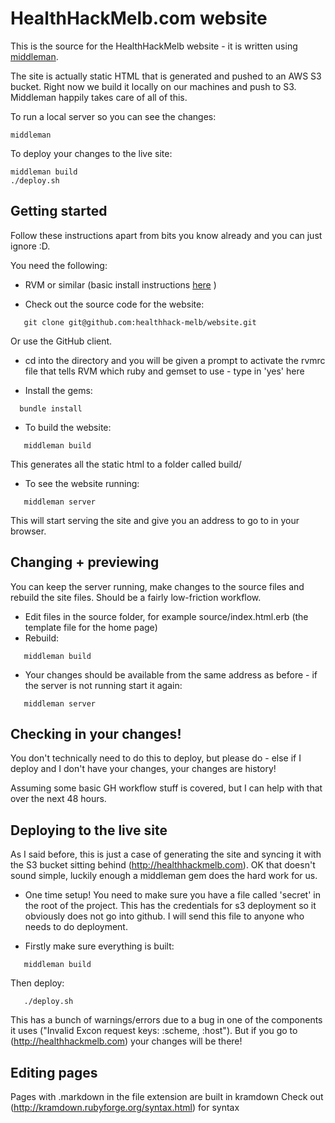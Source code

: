 HealthHackMelb.com website
=======


This is the source for the HealthHackMelb website - it is written using [middleman](http://middlemanapp.com).

The site is actually static HTML that is generated and pushed to an AWS S3 bucket. Right now we build it locally on our machines and push to S3. Middleman happily takes care of all of this.


To run a local server so you can see the changes:

```
middleman
```

To deploy your changes to the live site:

```
middleman build
./deploy.sh
```



Getting started
--------------

Follow these instructions apart from bits you know already and you can
just ignore :D.

You need the following:

+ RVM or similar (basic install instructions
  [here](https://rvm.io/rvm/install) )

+ Check out the source code for the website:

```
   git clone git@github.com:healthhack-melb/website.git
```

Or use the GitHub client.

+ cd into the directory and you will be given a prompt to activate the
  rvmrc file that tells RVM which ruby and gemset to use - type in
  'yes' here

+ Install the gems:

```
  bundle install
```

+ To build the website:

```
   middleman build
```

This generates all the static html to a folder called build/

+ To see the website running:

```
   middleman server
```

This will start serving the site and give you an address to go to in
your browser.

Changing + previewing
-----

You can keep the server running, make changes to the source files and
rebuild the site files. Should be a fairly low-friction workflow.

+ Edit files in the source folder, for example source/index.html.erb
  (the template file for the home page)
+ Rebuild:

```
   middleman build
```

+ Your changes should be available from the same address as before -
  if the server is not running start it again:
  
```
   middleman server
```

Checking in your changes!
--------

You don't technically need to do this to deploy, but please do - else
if I deploy and I don't have your changes, your changes are history!

Assuming some basic GH workflow stuff is covered, but I can help with
that over the next 48 hours.

Deploying to the live site
----------

As I said before, this is just a case of generating the site and
syncing it with the S3 bucket sitting behind
(http://healthhackmelb.com). OK that doesn't sound simple, luckily
enough a middleman gem does the hard work for us.

+ One time setup! You need to make sure you have a file called
  'secret' in the root of the project. This has the credentials for s3
  deployment so it obviously does not go into github. I will send this
  file to anyone who needs to do deployment.
  
+ Firstly make sure everything is built:

```
   middleman build
```

Then deploy:

```
   ./deploy.sh
```

This has a bunch of warnings/errors due to a bug in one of the
components it uses ("Invalid Excon request keys: :scheme, :host"). But
if you go to (http://healthhackmelb.com) your changes will be there!


Editing pages
----------

Pages with .markdown in the file extension are built in kramdown
Check out (http://kramdown.rubyforge.org/syntax.html) for syntax


